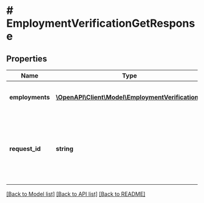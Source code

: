 # # EmploymentVerificationGetResponse

## Properties

Name | Type | Description | Notes
------------ | ------------- | ------------- | -------------
**employments** | [**\OpenAPI\Client\Model\EmploymentVerification[]**](EmploymentVerification.md) | A list of employment verification summaries. |
**request_id** | **string** | A unique identifier for the request, which can be used for troubleshooting. This identifier, like all Plaid identifiers, is case sensitive. |

[[Back to Model list]](../../README.md#models) [[Back to API list]](../../README.md#endpoints) [[Back to README]](../../README.md)
